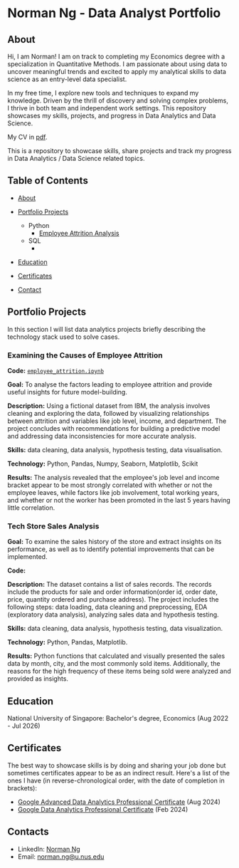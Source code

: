 # Norman Ng - Data Analyst Portfolio
## About
Hi, I am Norman! I am on track to completing my Economics degree with a specialization in Quantitative Methods. I am passionate about using data to uncover meaningful trends and excited to apply my analytical skills to data science as an entry-level data specialist.

In my free time, I explore new tools and techniques to expand my knowledge. Driven by the thrill of discovery and solving complex problems, I thrive in both team and independent work settings. This repository showcases my skills, projects, and progress in Data Analytics and Data Science.

My CV in [pdf]().

This is a repository to showcase skills, share projects and track my progress in Data Analytics / Data Science related topics.

## Table of Contents
- [About](https://github.com/coolmangoman/Portfolio/blob/main/README.md#about)
- [Portfolio Projects](https://github.com/coolmangoman/Portfolio/blob/main/README.md#portfolio-projects)
  - Python
    - [Employee Attrition Analysis](https://github.com/coolmangoman/Portfolio/blob/main/README.md#examining-the-causes-of-employee-attrition) 
  - SQL
    - []()

- [Education](https://github.com/coolmangoman/Portfolio/blob/main/README.md#education)  
- [Certificates](https://github.com/coolmangoman/Portfolio/blob/main/README.md#certificates)
- [Contact](https://github.com/coolmangoman/Portfolio/blob/main/README.md#contacts)
  
## Portfolio Projects
In this section I will list data analytics projects briefly describing the technology stack used to solve cases.

### Examining the Causes of Employee Attrition

**Code:** [`employee_attrition.ipynb`](https://github.com/coolmangoman/Portfolio/blob/main/projects/employee_attrition/employee_attrition.ipynb)

**Goal:** To analyse the factors leading to employee attrition and provide useful insights for future model-building.

**Description:** Using a fictional dataset from IBM, the analysis involves cleaning and exploring the data, followed by visualizing relationships between attrition and variables like job level, income, and department. The project concludes with recommendations for building a predictive model and addressing data inconsistencies for more accurate analysis.

**Skills:** data cleaning, data analysis, hypothesis testing, data visualisation.

**Technology:** Python, Pandas, Numpy, Seaborn, Matplotlib, Scikit

**Results:** The analysis revealed that the employee's job level and income bracket appear to be most strongly correlated with whether or not the employee leaves, while factors like job involvement, total working years, and whether or not the worker has been promoted in the last 5 years having little correlation.


### Tech Store Sales Analysis

**Goal:** To examine the sales history of the store and extract insights on its performance, as well as to identify potential improvements that can be implemented.

**Code:** []()

**Description:** The dataset contains a list of sales records.  The records include the products for sale and order information(order id, order date, price, quantity ordered and purchase address). The project includes the following steps: data loading, data cleaning and preprocessing, EDA (exploratory data analysis), analyzing sales data and hypothesis testing.

**Skills:** data cleaning, data analysis, hypothesis testing, data visualization.

**Technology:** Python, Pandas, Matplotlib.

**Results:** Python functions that calculated and visually presented the sales data by month, city, and the most commonly sold items. Additionally, the reasons for the high frequency of these items being sold were analyzed and provided as insights.

## Education
National University of Singapore: 
Bachelor's degree, Economics
(Aug 2022 - Jul 2026)

## Certificates
The best way to showcase skills is by doing and sharing your job done but sometimes certificates appear to be as an indirect result. Here's a list of the ones I have (in reverse-chronological order, with the date of completion in brackets):
- [Google Advanced Data Analytics Professional Certificate](https://www.coursera.org/account/accomplishments/professional-cert/5LVHDLEPEE5V) (Aug 2024)
- [Google Data Analytics Professional Certificate](https://www.coursera.org/account/accomplishments/specialization/UTSJHUXORMK6) (Feb 2024)
  
## Contacts
- LinkedIn: [Norman Ng](https://www.linkedin.com/in/norman-ng-kai-meng/)
- Email: norman.ng@u.nus.edu
